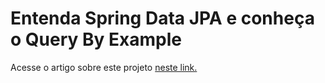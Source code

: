# Entenda Spring Data JPA e conheça o Query By Example

Acesse o artigo sobre este projeto [neste link.](https://medium.com/@gasil96/entenda-spring-data-jpa-e-conhe%C3%A7a-o-query-by-example-864bcce208f6)
